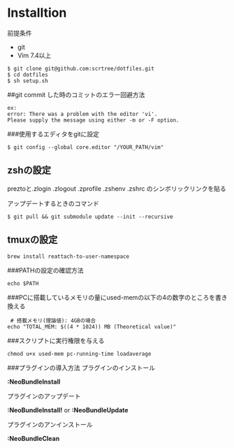Installtion
========

前提条件

 - git
 - Vim 7.4以上

```
$ git clone git@github.com:scrtree/dotfiles.git
$ cd dotfiles
$ sh setup.sh
```
##git commit した時のコミットのエラー回避方法
```
ex:
error: There was a problem with the editor 'vi'.
Please supply the message using either -m or -F option.
```
###使用するエディタをgitに設定
```
$ git config --global core.editor "/YOUR_PATH/vim"
```

zshの設定
---
preztoと.zlogin .zlogout .zprofile .zshenv .zshrc のシンボリックリンクを貼る

アップデートするときのコマンド
```
$ git pull && git submodule update --init --recursive
```

tmuxの設定
---
```
brew install reattach-to-user-namespace
```
###PATHの設定の確認方法
```
echo $PATH
```

###PCに搭載しているメモリの量にused-memの以下の4の数字のところを書き換える
```
 # 搭載メモリ(理論値): 4GBの場合
echo "TOTAL_MEM: $((4 * 1024)) MB (Theoretical value)"
```

###スクリプトに実行権限を与える
```
chmod u+x used-mem pc-running-time loadaverage
```

###プラグインの導入方法
プラグインのインストール

**:NeoBundleInstall**

プラグインのアップデート

**:NeoBundleInstall!**
or
**:NeoBundleUpdate**

プラグインのアンインストール

**:NeoBundleClean**



